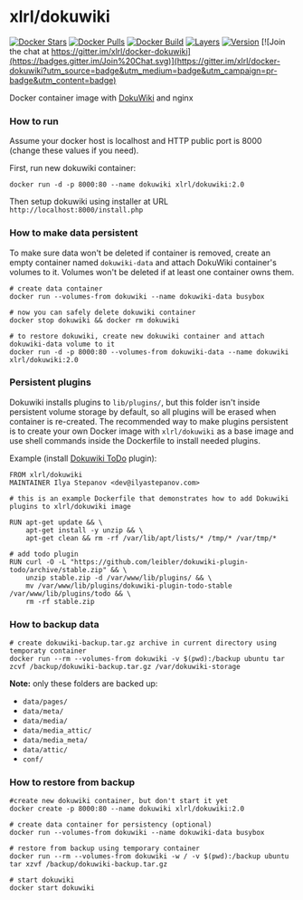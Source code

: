 xlrl/dokuwiki
==================

[![Docker Stars](https://img.shields.io/docker/stars/xlrl/dokuwiki.svg)](https://hub.docker.com/r/xlrl/dokuwiki/)
[![Docker Pulls](https://img.shields.io/docker/pulls/xlrl/dokuwiki.svg)](https://hub.docker.com/r/xlrl/dokuwiki/)
[![Docker Build](https://img.shields.io/docker/automated/xlrl/dokuwiki.svg)](https://hub.docker.com/r/xlrl/dokuwiki/)
[![Layers](https://images.microbadger.com/badges/image/xlrl/dokuwiki.svg)](https://microbadger.com/images/xlrl/dokuwiki)
[![Version](https://images.microbadger.com/badges/version/xlrl/dokuwiki.svg)](https://microbadger.com/images/xlrl/dokuwiki)
[![Join the chat at https://gitter.im/xlrl/docker-dokuwiki](https://badges.gitter.im/Join%20Chat.svg)](https://gitter.im/xlrl/docker-dokuwiki?utm_source=badge&utm_medium=badge&utm_campaign=pr-badge&utm_content=badge)

Docker container image with [DokuWiki](https://www.dokuwiki.org/dokuwiki) and nginx

### How to run

Assume your docker host is localhost and HTTP public port is 8000 (change these values if you need).

First, run new dokuwiki container:

    docker run -d -p 8000:80 --name dokuwiki xlrl/dokuwiki:2.0

Then setup dokuwiki using installer at URL `http://localhost:8000/install.php`

### How to make data persistent

To make sure data won't be deleted if container is removed, create an empty container named `dokuwiki-data` and attach DokuWiki container's volumes to it. Volumes won't be deleted if at least one container owns them.

    # create data container
    docker run --volumes-from dokuwiki --name dokuwiki-data busybox

    # now you can safely delete dokuwiki container
    docker stop dokuwiki && docker rm dokuwiki

    # to restore dokuwiki, create new dokuwiki container and attach dokuwiki-data volume to it
    docker run -d -p 8000:80 --volumes-from dokuwiki-data --name dokuwiki xlrl/dokuwiki:2.0

### Persistent plugins

Dokuwiki installs plugins to `lib/plugins/`, but this folder isn't inside persistent volume storage by default, so all plugins will be erased when container is re-created.  The recommended way to make plugins persistent is to create your own Docker image with `xlrl/dokuwiki` as a base image and use shell commands inside the Dockerfile to install needed plugins.

Example (install [Dokuwiki ToDo](https://www.dokuwiki.org/plugin:todo) plugin):

    FROM xlrl/dokuwiki
    MAINTAINER Ilya Stepanov <dev@ilyastepanov.com>

    # this is an example Dockerfile that demonstrates how to add Dokuwiki plugins to xlrl/dokuwiki image

    RUN apt-get update && \
        apt-get install -y unzip && \
        apt-get clean && rm -rf /var/lib/apt/lists/* /tmp/* /var/tmp/*

    # add todo plugin
    RUN curl -O -L "https://github.com/leibler/dokuwiki-plugin-todo/archive/stable.zip" && \
        unzip stable.zip -d /var/www/lib/plugins/ && \
        mv /var/www/lib/plugins/dokuwiki-plugin-todo-stable /var/www/lib/plugins/todo && \
        rm -rf stable.zip

### How to backup data

    # create dokuwiki-backup.tar.gz archive in current directory using temporaty container
    docker run --rm --volumes-from dokuwiki -v $(pwd):/backup ubuntu tar zcvf /backup/dokuwiki-backup.tar.gz /var/dokuwiki-storage

**Note:** only these folders are backed up:

* `data/pages/`
* `data/meta/`
* `data/media/`
* `data/media_attic/`
* `data/media_meta/`
* `data/attic/`
* `conf/`

### How to restore from backup

    #create new dokuwiki container, but don't start it yet
    docker create -p 8000:80 --name dokuwiki xlrl/dokuwiki:2.0

    # create data container for persistency (optional)
    docker run --volumes-from dokuwiki --name dokuwiki-data busybox

    # restore from backup using temporary container
    docker run --rm --volumes-from dokuwiki -w / -v $(pwd):/backup ubuntu tar xzvf /backup/dokuwiki-backup.tar.gz

    # start dokuwiki
    docker start dokuwiki
